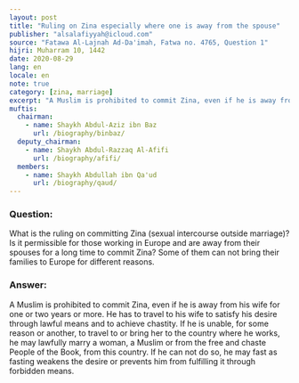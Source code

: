 ```yaml
---
layout: post
title: "Ruling on Zina especially where one is away from the spouse"
publisher: "alsalafiyyah@icloud.com"
source: "Fatawa Al-Lajnah Ad-Da'imah, Fatwa no. 4765, Question 1"
hijri: Muharram 10, 1442
date: 2020-08-29
lang: en
locale: en
note: true
category: [zina, marriage]
excerpt: "A Muslim is prohibited to commit Zina, even if he is away from his wife for one or two years or more. He has to travel to his wife to satisfy his desire through lawful means and to achieve chastity."
muftis:
  chairman: 
    - name: Shaykh Abdul-Aziz ibn Baz
      url: /biography/binbaz/
  deputy_chairman:
    - name: Shaykh Abdul-Razzaq Al-Afifi
      url: /biography/afifi/
  members: 
    - name: Shaykh Abdullah ibn Qa'ud
      url: /biography/qaud/
---
```


### Question: 

What is the ruling on committing Zina (sexual intercourse outside marriage)? Is it permissible for those working in Europe and are away from their spouses for a long time to commit Zina? Some of them can not bring their families to Europe for different reasons.

### Answer:

A Muslim is prohibited to commit Zina, even if he is away from his wife for one or two years or more. He has to travel to his wife to satisfy his desire through lawful means and to achieve chastity. If he is unable, for some reason or another, to travel to or bring her to the country where he works, he may lawfully marry a woman, a Muslim or from the free and chaste People of the Book, from this country. If he can not do so, he may fast as fasting weakens the desire or prevents him from fulfilling it through forbidden means.

